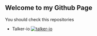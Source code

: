## Welcome to my Github Page

You should check this repositories
* Talker-io [![talker-io](https://img.shields.io/badge/Talker--io-click%20here%20to%20got%20to%20this%20repo-brightgreen)](https://tarithj.github.io/talker-io)
